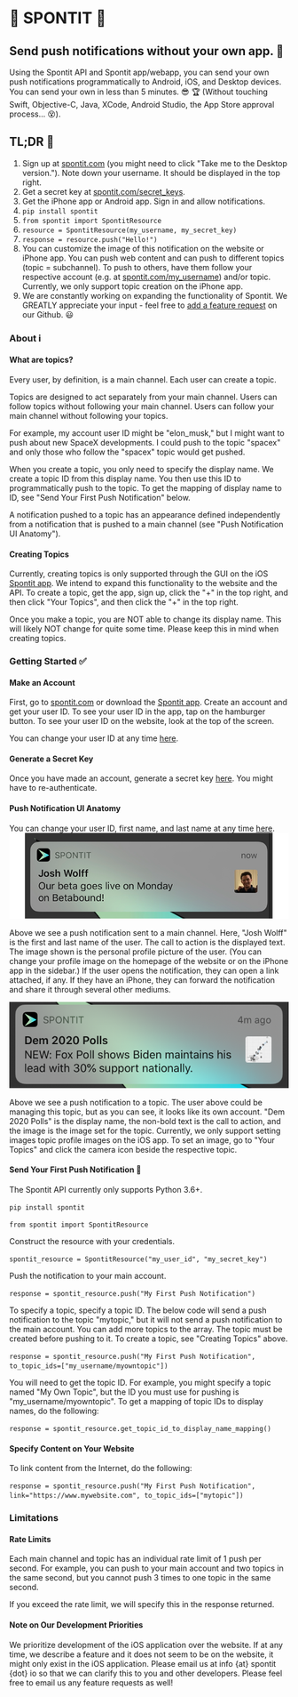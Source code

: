 # :vibration_mode: SPONTIT :vibration_mode:
## Send push notifications without your own app. :punch:
Using the Spontit API and Spontit app/webapp, you can send your own push notifications programmatically to Android, iOS, and Desktop devices. You can send your own in less than 5 minutes. :sunglasses: :trophy: (Without touching Swift, Objective-C, Java, XCode, Android Studio, the App Store approval process... :dizzy_face:).


## TL;DR :running:

1) Sign up at <a href="https://www.spontit.com" target="_blank">spontit.com</a> (you might need to click "Take me to the Desktop version."). Note down your username. It should be displayed in the top right.
2) Get a secret key at <a href="https://www.spontit.com/secret_keys" target="_blank">spontit.com/secret_keys<a>. 
3) Get the iPhone app or Android app. Sign in and allow notifications.
4) `pip install spontit`
5) `from spontit import SpontitResource`
6) `resource = SpontitResource(my_username, my_secret_key)`
7) `response = resource.push("Hello!")`
8) You can customize the image of this notification on the website or iPhone app. You can push web content and can push to different topics (topic = subchannel). To push to others, have them follow your respective account (e.g. at <a href="https://spontit.com">spontit.com/my_username</a>) and/or topic. Currently, we only support topic creation on the iPhone app.
9) We are constantly working on expanding the functionality of Spontit. We GREATLY appreciate your input - feel free to <a href="https://github.com/joshwolff1/spontit_api/issues/new" target="_blank">add a feature request</a> on our Github. :smiley:

### About :information_source:

#### What are topics?
Every user, by definition, is a main channel. Each user can create a topic.

Topics are designed to act separately from your main channel. Users can follow topics without following your main channel. Users can follow your main channel without following your topics.

For example, my account user ID might be "elon_musk," but I might want to push about new SpaceX developments. I could push to the topic "spacex" and only those who follow the "spacex" topic would get pushed. 

When you create a topic, you only need to specify the display name. We create a topic ID from this display name. You then use this ID to programmatically push to the topic. To get the mapping of display name to ID, see "Send Your First Push Notification" below.

A notification pushed to a topic has an appearance defined independently from a notification that is pushed to a main channel (see "Push Notification UI Anatomy").

#### Creating Topics

Currently, creating topics is only supported through the GUI on the iOS <a href="https://itunes.apple.com/us/app/spontit/id1448318683" target="_blank">Spontit app</a>. We intend to expand this functionality to the website and the API. To create a topic, get the app, sign up, click the "+" in the top right, and then click "Your Topics", and then click the "+" in the top right.

Once you make a topic, you are NOT able to change its display name. This will likely NOT change for quite some time. Please keep this in mind when creating topics.


### Getting Started :white_check_mark:

#### Make an Account

First, go to <a href="https://www.spontit.com" target="_blank">spontit.com</a> or download the <a href="https://itunes.apple.com/us/app/spontit/id1448318683" target="_blank">Spontit app</a>.
Create an account and get your user ID. To see your user ID in the app, tap on the hamburger button. To see your user ID on the website, look at the top of the screen.

You can change your user ID at any time <a href="https://www.spontit.com/change_names" target="_blank">here</a>.

#### Generate a Secret Key

Once you have made an account, generate a secret key <a href="https://spontit.com/secret_keys">here</a>. You might have to re-authenticate.

#### Push Notification UI Anatomy

You can change your user ID, first name, and last name at any time <a href="https://www.spontit.com/change_names">here</a>.
<a align="center">
    <img src="https://github.com/joshwolff1/spontit_api/raw/master/images/main_channel_push.png" /> 
</a>

Above we see a push notification sent to a main channel. Here, "Josh Wolff" is the first and last name of the user. The call to action is the displayed text. The image shown is the personal profile picture of the user. (You can change your profile image on the homepage of the website or on the iPhone app in the sidebar.) If the user opens the notification, they can open a link attached, if any. If they have an iPhone, they can forward the notification and share it through several other mediums.

<center>
    <img src="https://github.com/joshwolff1/spontit_api/raw/master/images/topic_push.png" /> 
</center>

Above we see a push notification to a topic. The user above could be managing this topic, but as you can see, it looks like its own account. "Dem 2020 Polls" is the display name, the non-bold text is the call to action, and the image is the image set for the topic. Currently, we only support setting images topic profile images on the iOS app. To set an image, go to "Your Topics" and click the camera icon beside the respective topic.
#### Send Your First Push Notification :calling:

The Spontit API currently only supports Python 3.6+.

`pip install spontit`

`from spontit import SpontitResource`

Construct the resource with your credentials.

`spontit_resource = SpontitResource("my_user_id", "my_secret_key")`

Push the notification to your main account. 

`response = spontit_resource.push("My First Push Notification")`

To specify a topic, specify a topic ID. The below code will send a push notification to the topic "mytopic," but it will not send a push notification to the main account. You can add more topics to the array. The topic must be created before pushing to it. To create a topic, see "Creating Topics" above.

`response = spontit_resource.push("My First Push Notification", to_topic_ids=["my_username/myowntopic"])`

You will need to get the topic ID. For example, you might specify a topic named "My Own Topic", but the ID you must use for pushing is "my_username/myowntopic". To get a mapping of topic IDs to display names, do the following:

`response = spontit_resource.get_topic_id_to_display_name_mapping()` 

#### Specify Content on Your Website

To link content from the Internet, do the following:

`response = spontit_resource.push("My First Push Notification", link="https://www.mywebsite.com", to_topic_ids=["mytopic"])`

### Limitations

#### Rate Limits

Each main channel and topic has an individual rate limit of 1 push per second. For example, you can push to your main account and two topics in the same second, but you cannot push 3 times to one topic in the same second.

If you exceed the rate limit, we will specify this in the response returned.

#### Note on Our Development Priorities

We prioritize development of the iOS application over the website. If at any time, we describe a feature and it does not seem to be on the website, it might only exist in the iOS application. Please email us at info {at} spontit {dot} io  so that we can clarify this to you and other developers. Please feel free to email us any feature requests as well!
